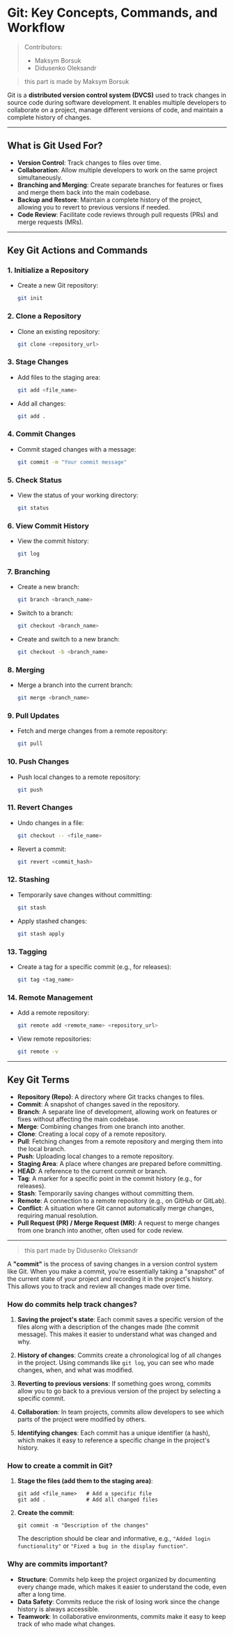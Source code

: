 # Git: Key Concepts, Commands, and Workflow

> Contributors:  
> - Maksym Borsuk  
> - Didusenko Oleksandr

>this part is made by Maksym Borsuk 

Git is a **distributed version control system (DVCS)** used to track changes in source code during software development. It enables multiple developers to collaborate on a project, manage different versions of code, and maintain a complete history of changes.

---

## What is Git Used For?

- **Version Control**: Track changes to files over time.
- **Collaboration**: Allow multiple developers to work on the same project simultaneously.
- **Branching and Merging**: Create separate branches for features or fixes and merge them back into the main codebase.
- **Backup and Restore**: Maintain a complete history of the project, allowing you to revert to previous versions if needed.
- **Code Review**: Facilitate code reviews through pull requests (PRs) and merge requests (MRs).

---

## Key Git Actions and Commands

### 1. **Initialize a Repository**
   - Create a new Git repository:
     ```bash
     git init
     ```

### 2. **Clone a Repository**
   - Clone an existing repository:
     ```bash
     git clone <repository_url>
     ```

### 3. **Stage Changes**
   - Add files to the staging area:
     ```bash
     git add <file_name>
     ```
   - Add all changes:
     ```bash
     git add .
     ```

### 4. **Commit Changes**
   - Commit staged changes with a message:
     ```bash
     git commit -m "Your commit message"
     ```

### 5. **Check Status**
   - View the status of your working directory:
     ```bash
     git status
     ```

### 6. **View Commit History**
   - View the commit history:
     ```bash
     git log
     ```

### 7. **Branching**
   - Create a new branch:
     ```bash
     git branch <branch_name>
     ```
   - Switch to a branch:
     ```bash
     git checkout <branch_name>
     ```
   - Create and switch to a new branch:
     ```bash
     git checkout -b <branch_name>
     ```

### 8. **Merging**
   - Merge a branch into the current branch:
     ```bash
     git merge <branch_name>
     ```

### 9. **Pull Updates**
   - Fetch and merge changes from a remote repository:
     ```bash
     git pull
     ```

### 10. **Push Changes**
   - Push local changes to a remote repository:
     ```bash
     git push
     ```

### 11. **Revert Changes**
   - Undo changes in a file:
     ```bash
     git checkout -- <file_name>
     ```
   - Revert a commit:
     ```bash
     git revert <commit_hash>
     ```

### 12. **Stashing**
   - Temporarily save changes without committing:
     ```bash
     git stash
     ```
   - Apply stashed changes:
     ```bash
     git stash apply
     ```

### 13. **Tagging**
   - Create a tag for a specific commit (e.g., for releases):
     ```bash
     git tag <tag_name>
     ```

### 14. **Remote Management**
   - Add a remote repository:
     ```bash
     git remote add <remote_name> <repository_url>
     ```
   - View remote repositories:
     ```bash
     git remote -v
     ```

---

## Key Git Terms

- **Repository (Repo)**: A directory where Git tracks changes to files.
- **Commit**: A snapshot of changes saved in the repository.
- **Branch**: A separate line of development, allowing work on features or fixes without affecting the main codebase.
- **Merge**: Combining changes from one branch into another.
- **Clone**: Creating a local copy of a remote repository.
- **Pull**: Fetching changes from a remote repository and merging them into the local branch.
- **Push**: Uploading local changes to a remote repository.
- **Staging Area**: A place where changes are prepared before committing.
- **HEAD**: A reference to the current commit or branch.
- **Tag**: A marker for a specific point in the commit history (e.g., for releases).
- **Stash**: Temporarily saving changes without committing them.
- **Remote**: A connection to a remote repository (e.g., on GitHub or GitLab).
- **Conflict**: A situation where Git cannot automatically merge changes, requiring manual resolution.
- **Pull Request (PR) / Merge Request (MR)**: A request to merge changes from one branch into another, often used for code review.

---

>this part made by Didusenko Oleksandr



A **"commit"** is the process of saving changes in a version control system like Git. When you make a commit, you're essentially taking a "snapshot" of the current state of your project and recording it in the project's history. This allows you to track and review all changes made over time.

### How do commits help track changes?
1. **Saving the project's state**: Each commit saves a specific version of the files along with a description of the changes made (the commit message). This makes it easier to understand what was changed and why.

2. **History of changes**: Commits create a chronological log of all changes in the project. Using commands like `git log`, you can see who made changes, when, and what was modified.

3. **Reverting to previous versions**: If something goes wrong, commits allow you to go back to a previous version of the project by selecting a specific commit.

4. **Collaboration**: In team projects, commits allow developers to see which parts of the project were modified by others.

5. **Identifying changes**: Each commit has a unique identifier (a hash), which makes it easy to reference a specific change in the project's history.

### How to create a commit in Git?
1. **Stage the files (add them to the staging area)**:
   ```
   git add <file_name>   # Add a specific file
   git add .             # Add all changed files
   ```

2. **Create the commit**:
   ```
   git commit -m "Description of the changes"
   ```

   The description should be clear and informative, e.g., `"Added login functionality"` or `"Fixed a bug in the display function"`.

### Why are commits important?
- **Structure**: Commits help keep the project organized by documenting every change made, which makes it easier to understand the code, even after a long time.
- **Data Safety**: Commits reduce the risk of losing work since the change history is always accessible.
- **Teamwork**: In collaborative environments, commits make it easy to keep track of who made what changes.


